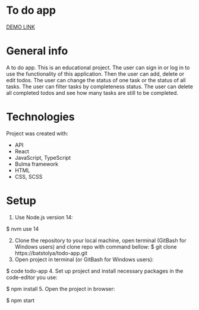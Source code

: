 # To do app
[DEMO LINK](https://batstolya.github.io/react-todo-app/)
# General info
A to do app. This is an educational project. The user can sign in or log in to use the functionality of this application. Then the user can add, delete or edit todos. The user can change the status of one task or the status of all tasks. The user can filter tasks by completeness status. The user can delete all completed todos and see how many tasks are still to be completed.
# Technologies
Project was created with:

- API
- React
- JavaScript, TypeScript
- Bulma framework
- HTML
- CSS, SCSS

# Setup
1. Use Node.js version 14:

$ nvm use 14

2. Clone the repository to your local machine, open terminal (GitBash for Windows users) and clone repo with command bellow:
$ git clone https://batstolya/todo-app.git
3. Open project in terminal (or GitBash for Windows users):

$ code todo-app
4. Set up project and install necessary packages in the code-editor you use:

$ npm install
5. Open the project in browser:

$ npm start
